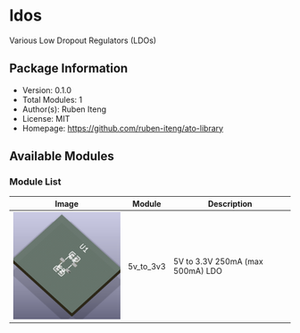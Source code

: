 # ldos

Various Low Dropout Regulators (LDOs)

## Package Information

- Version: 0.1.0
- Total Modules: 1
- Author(s): Ruben Iteng
- License: MIT
- Homepage: https://github.com/ruben-iteng/ato-library

## Available Modules

### Module List

| Image | Module | Description |
|-------|--------|-------------|
|<img src="assets/5v_to_3v3.png" alt="5v_to_3v3" width="250"/>| 5v_to_3v3 | 5V to 3.3V 250mA (max 500mA) LDO |
